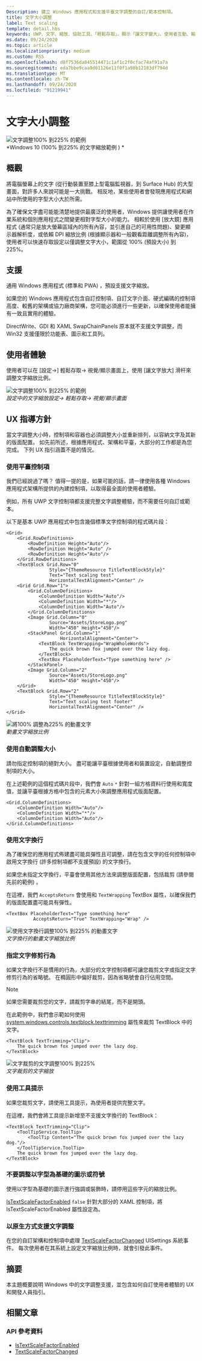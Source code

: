 ```yaml
---
Description: 建立 Windows 應用程式和支援平臺文字調整的自訂/範本控制項。
title: 文字大小調整
label: Text scaling
template: detail.hbs
keywords: UWP、文字、縮放、協助工具、「輕鬆存取」、顯示「讓文字變大」、使用者互動、輸入
ms.date: 09/24/2020
ms.topic: article
ms.localizationpriority: medium
ms.custom: RS5
ms.openlocfilehash: d8f7536da045514471c1af1c2f0cfac74af91a7a
ms.sourcegitcommit: eda7bbe9caa9d61126e11f0f1a98b12183df794d
ms.translationtype: MT
ms.contentlocale: zh-TW
ms.lasthandoff: 09/24/2020
ms.locfileid: "91219941"
---
```

# <a name="text-scaling"></a>文字大小調整

![文字調整100% 到225% 的範例](images/coretext/text-scaling-news-hero-small.png)  
*Windows 10 (100% 到225% 的文字縮放範例 ) *

## <a name="overview"></a>概觀

將電腦螢幕上的文字 (從行動裝置至膝上型電腦監視器，到 Surface Hub) 的大型畫面，對許多人來說可能是一大挑戰。 相反地，某些使用者會發現應用程式和網站中所使用的字型大小大於所需。

為了確保文字盡可能能清楚地提供最廣泛的使用者，Windows 提供讓使用者在作業系統和個別應用程式之間變更相對字型大小的能力。 相較於使用 [放大鏡] 應用程式 (通常只是放大螢幕區域內的所有內容，並引進自己的可用性問題)、變更顯示器解析度，或依賴 DPI 縮放比例 (根據顯示器和一般觀看距離調整所有內容)，使用者可以快速存取設定以僅調整文字大小，範圍從 100% (預設大小) 到 225%。

## <a name="support"></a>支援

通用 Windows 應用程式 (標準和 PWA) ，預設支援文字縮放。

如果您的 Windows 應用程式包含自訂控制項、自訂文字介面、硬式編碼的控制項高度、較舊的架構或協力廠商架構，您可能必須進行一些更新，以確保使用者能擁有一致且實用的體驗。  

DirectWrite、GDI 和 XAML SwapChainPanels 原本就不支援文字調整，而 Win32 支援僅限於功能表、圖示和工具列。  

<!-- If you want to support text scaling in your application with these frameworks, you’ll need to support the text scaling change event outlined below and provide alternative sizes for your UI and content.   -->

## <a name="user-experience"></a>使用者體驗

使用者可以在 [設定->] 輕鬆存取-> 視覺/顯示畫面上，使用 [讓文字放大] 滑杆來調整文字縮放比例。

![文字調整100% 到225% 的範例](images/coretext/text-scaling-settings-100-small.png)  
*設定中的文字縮放設定-> 輕鬆存取-> 視覺/顯示畫面*

## <a name="ux-guidance"></a>UX 指導方針

當文字調整大小時，控制項和容器也必須調整大小並重新排列，以容納文字及其新的版面配置。 如先前所述，根據應用程式、架構和平臺，大部分的工作都是為您完成。 下列 UX 指引涵蓋不是的情況。

### <a name="use-the-platform-controls"></a>使用平臺控制項

我們已經說過了嗎？ 值得一提的是，如果可能的話，請一律使用各種 Windows 應用程式架構所提供的內建控制項，以取得最全面的使用者體驗。

例如，所有 UWP 文字控制項都支援完整文字調整體驗，而不需要任何自訂或範本。

以下是基本 UWP 應用程式中包含幾個標準文字控制項的程式碼片段：

``` xaml
<Grid>
    <Grid.RowDefinitions>
        <RowDefinition Height="Auto"/>
        <RowDefinition Height="Auto" />
        <RowDefinition Height="Auto"/>
    </Grid.RowDefinitions>
    <TextBlock Grid.Row="0" 
                Style="{ThemeResource TitleTextBlockStyle}"
                Text="Text scaling test" 
                HorizontalTextAlignment="Center" />
    <Grid Grid.Row="1">
        <Grid.ColumnDefinitions>
            <ColumnDefinition Width="Auto"/>
            <ColumnDefinition Width="*"/>
            <ColumnDefinition Width="Auto"/>
        </Grid.ColumnDefinitions>
        <Image Grid.Column="0" 
                Source="Assets/StoreLogo.png" 
                Width="450" Height="450"/>
        <StackPanel Grid.Column="1" 
                    HorizontalAlignment="Center">
            <TextBlock TextWrapping="WrapWholeWords">
                The quick brown fox jumped over the lazy dog.
            </TextBlock>
            <TextBox PlaceholderText="Type something here" />
        </StackPanel>
        <Image Grid.Column="2" 
                Source="Assets/StoreLogo.png" 
                Width="450" Height="450"/>
    </Grid>
    <TextBlock Grid.Row="2" 
                Style="{ThemeResource TitleTextBlockStyle}"
                Text="Text scaling test footer" 
                HorizontalTextAlignment="Center" />
</Grid>
```

![將100% 調整為225% 的動畫文字](images/coretext/text-scaling.gif)  
*動畫文字縮放比例*

### <a name="use-auto-sizing"></a>使用自動調整大小

請勿指定控制項的絕對大小。 盡可能讓平臺根據使用者和裝置設定，自動調整控制項的大小。  

在上述範例的這個程式碼片段中，我們會 `Auto` `*` 針對一組方格資料行使用和寬度值，並讓平臺根據方格中包含的元素大小來調整應用程式版面配置。

``` xaml
<Grid.ColumnDefinitions>
    <ColumnDefinition Width="Auto"/>
    <ColumnDefinition Width="*"/>
    <ColumnDefinition Width="Auto"/>
</Grid.ColumnDefinitions>
```

### <a name="use-text-wrapping"></a>使用文字換行

為了確保您的應用程式佈建盡可能具彈性且可調整，請在包含文字的任何控制項中啟用文字換行 (許多控制項都不支援預設) 的文字換行。

如果您未指定文字換行，平臺會使用其他方法來調整版面配置，包括裁剪 (請參閱先前的範例) 。

在這裡，我們 `AcceptsReturn` 會使用和 `TextWrapping` TextBox 屬性，以確保我們的版面配置盡可能具有彈性。

``` xaml
<TextBox PlaceholderText="Type something here" 
          AcceptsReturn="True" TextWrapping="Wrap" />
```

![使用文字換行調整100% 到225% 的動畫文字](images/coretext/text-scaling-textwrap.gif)  
*文字換行的動畫文字縮放比例*

### <a name="specify-text-trimming-behavior"></a>指定文字修剪行為

如果文字換行不是慣用的行為，大部分的文字控制項都可讓您裁剪文字或指定文字修剪行為的省略號。 在橢圓形中偏好裁剪，因為省略號會自行佔用空間。

> [!NOTE]
> 如果您需要裁剪您的文字，請裁剪字串的結尾，而不是開頭。

在此範例中，我們會示範如何使用 [system.windows.controls.textblock.texttrimming](/uwp/api/windows.ui.xaml.controls.textblock.texttrimming) 屬性來裁剪 TextBlock 中的文字。

``` xaml
<TextBlock TextTrimming="Clip">
    The quick brown fox jumped over the lazy dog.
</TextBlock>
```

![文字裁剪的文字調整100% 到225%](images/coretext/text-scaling-clipping-small.png)  
*文字裁剪的文字縮放*

### <a name="use-a-tooltip"></a>使用工具提示

如果您裁剪文字，請使用工具提示，為使用者提供完整文字。

在這裡，我們會將工具提示新增至不支援文字換行的 TextBlock：

``` xaml
<TextBlock TextTrimming="Clip">
    <ToolTipService.ToolTip>
        <ToolTip Content="The quick brown fox jumped over the lazy dog."/>
    </ToolTipService.ToolTip>
    The quick brown fox jumped over the lazy dog.
</TextBlock>
```

### <a name="dont-scale-font-based-icons-or-symbols"></a>不要調整以字型為基礎的圖示或符號

使用以字型為基礎的圖示進行強調或裝飾時，請停用這些字元的縮放比例。

[IsTextScaleFactorEnabled](/uwp/api/windows.ui.xaml.controls.control.istextscalefactorenabled) `false` 針對大部分的 XAML 控制項，將 IsTextScaleFactorEnabled 屬性設定為。

### <a name="support-text-scaling-natively"></a>以原生方式支援文字調整

在您的自訂架構和控制項中處理 [TextScaleFactorChanged](/uwp/api/windows.ui.viewmanagement.uisettings.textscalefactorchanged) UISettings 系統事件。 每次使用者在其系統上設定文字縮放比例時，就會引發此事件。

## <a name="summary"></a>摘要

本主題概要說明 Windows 中的文字調整支援，並包含如何自訂使用者體驗的 UX 和開發人員指引。

## <a name="related-articles"></a>相關文章

### <a name="api-reference"></a>API 參考資料

- [IsTextScaleFactorEnabled](/uwp/api/windows.ui.xaml.controls.control.istextscalefactorenabled)
- [TextScaleFactorChanged](/uwp/api/windows.ui.viewmanagement.uisettings.textscalefactorchanged)
